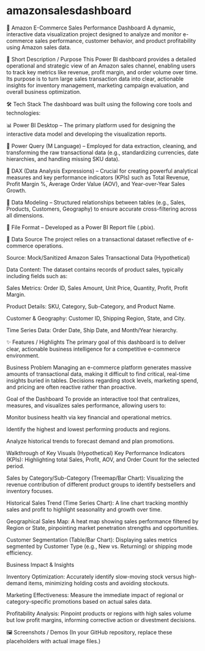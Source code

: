 # amazonsalesdashboard
🛒 Amazon E-Commerce Sales Performance Dashboard
A dynamic, interactive data visualization project designed to analyze and monitor e-commerce sales performance, customer behavior, and product profitability using Amazon sales data.

🎯 Short Description / Purpose
This Power BI dashboard provides a detailed operational and strategic view of an Amazon sales channel, enabling users to track key metrics like revenue, profit margin, and order volume over time. Its purpose is to turn large sales transaction data into clear, actionable insights for inventory management, marketing campaign evaluation, and overall business optimization.

🛠️ Tech Stack
The dashboard was built using the following core tools and technologies:

📊 Power BI Desktop – The primary platform used for designing the interactive data model and developing the visualization reports.

📂 Power Query (M Language) – Employed for data extraction, cleaning, and transforming the raw transactional data (e.g., standardizing currencies, date hierarchies, and handling missing SKU data).

🧠 DAX (Data Analysis Expressions) – Crucial for creating powerful analytical measures and key performance indicators (KPIs) such as Total Revenue, Profit Margin %, Average Order Value (AOV), and Year-over-Year Sales Growth.

📝 Data Modeling – Structured relationships between tables (e.g., Sales, Products, Customers, Geography) to ensure accurate cross-filtering across all dimensions.

📁 File Format – Developed as a Power BI Report file (.pbix).

💾 Data Source
The project relies on a transactional dataset reflective of e-commerce operations.

Source: Mock/Sanitized Amazon Sales Transactional Data (Hypothetical)

Data Content: The dataset contains records of product sales, typically including fields such as:

Sales Metrics: Order ID, Sales Amount, Unit Price, Quantity, Profit, Profit Margin.

Product Details: SKU, Category, Sub-Category, and Product Name.

Customer & Geography: Customer ID, Shipping Region, State, and City.

Time Series Data: Order Date, Ship Date, and Month/Year hierarchy.

✨ Features / Highlights
The primary goal of this dashboard is to deliver clear, actionable business intelligence for a competitive e-commerce environment.

Business Problem Managing an e-commerce platform generates massive amounts of transactional data, making it difficult to find critical, real-time insights buried in tables. Decisions regarding stock levels, marketing spend, and pricing are often reactive rather than proactive.

Goal of the Dashboard To provide an interactive tool that centralizes, measures, and visualizes sales performance, allowing users to:

Monitor business health via key financial and operational metrics.

Identify the highest and lowest performing products and regions.

Analyze historical trends to forecast demand and plan promotions.

Walkthrough of Key Visuals (Hypothetical)
Key Performance Indicators (KPIs): Highlighting total Sales, Profit, AOV, and Order Count for the selected period.

Sales by Category/Sub-Category (Treemap/Bar Chart): Visualizing the revenue contribution of different product groups to identify bestsellers and inventory focuses.

Historical Sales Trend (Time Series Chart): A line chart tracking monthly sales and profit to highlight seasonality and growth over time.

Geographical Sales Map: A heat map showing sales performance filtered by Region or State, pinpointing market penetration strengths and opportunities.

Customer Segmentation (Table/Bar Chart): Displaying sales metrics segmented by Customer Type (e.g., New vs. Returning) or shipping mode efficiency.

Business Impact & Insights

Inventory Optimization: Accurately identify slow-moving stock versus high-demand items, minimizing holding costs and avoiding stockouts.

Marketing Effectiveness: Measure the immediate impact of regional or category-specific promotions based on actual sales data.

Profitability Analysis: Pinpoint products or regions with high sales volume but low profit margins, informing corrective action or divestment decisions.

🖼️ Screenshots / Demos
(In your GitHub repository, replace these placeholders with actual image files.)
